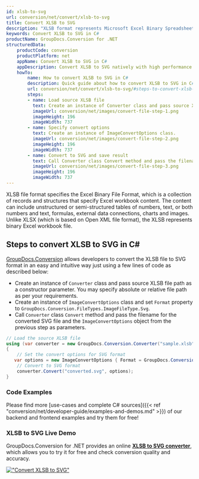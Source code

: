 ```yaml
---
id: xlsb-to-svg
url: conversion/net/convert/xlsb-to-svg
title: Convert XLSB to SVG
description: "XLSB format represents Microsoft Excel Binary Spreadsheet File with .xlsb extension. Learn how to convert XLSB to SVG file programmatically in C# language using GroupDocs.Conversion for .NET library."
keywords: Convert XLSB to SVG in C#
productName: GroupDocs.Conversion for .NET
structuredData:
    productCode: conversion
    productPlatform: net
    appName: Convert XLSB to SVG in C#
    appDescription: Convert XLSB to SVG natively with high performance using C# language and server side GroupDocs.Conversion for .NET APIs, without the use of any software like Microsoft or Open Office.
    howTo:
        name: How to convert XLSB to SVG in C# 
        description: Quick guide about how to convert XLSB to SVG in C# with high performance and accuracy.
        url: conversion/net/convert/xlsb-to-svg/#steps-to-convert-xlsb-to-svg-in-c
        steps:
        - name: Load source XLSB file 
          text: Create an instance of Converter class and pass source XLSB file path as a constructor parameter. You may specify absolute or relative file path as per your requirements. 
          imageUrl: conversion/net/images/convert-file-step-1.png
          imageHeight: 196
          imageWidth: 737
        - name: Specify convert options 
          text: Create an instance of ImageConvertOptions class.
          imageUrl: conversion/net/images/convert-file-step-2.png
          imageHeight: 196
          imageWidth: 737
        - name: Convert to SVG and save result 
          text: Call Converter class Convert method and pass the filename for the converted HTML file and the ImageConvertOptions object from the previous step as parameters.
          imageUrl: conversion/net/images/convert-file-step-3.png
          imageHeight: 196
          imageWidth: 737
---
```


XLSB file format specifies the Excel Binary File Format, which is a collection of records and structures that specify Excel workbook content. The content can include unstructured or semi-structured tables of numbers, text, or both numbers and text, formulas, external data connections, charts and images. Unlike XLSX (which is based on Open XML file format), the XLSB represents binary Excel workbook file.

## Steps to convert XLSB to SVG in C#

[GroupDocs.Conversion](https://products.groupdocs.com/conversion/net) allows developers to convert the XLSB file to SVG format in an easy and intuitive way just using a few lines of code as described below:

* Create an instance of `Converter` class and pass source XLSB file path as a constructor parameter. You may specify absolute or relative file path as per your requirements. 
* Create an instance of `ImageConvertOptions` class and set `Format` property to `GroupDocs.Conversion.FileTypes.ImageFileType.Svg`.
* Call `Converter` class `Convert` method and pass the filename for the converted SVG file and the `ImageConvertOptions` object from the previous step as parameters.

```csharp
// Load the source XLSB file
using (var converter = new GroupDocs.Conversion.Converter("sample.xlsb"))
{
    // Set the convert options for SVG format
   var options = new ImageConvertOptions { Format = GroupDocs.Conversion.FileTypes.ImageFileType.Svg };
    // Convert to SVG format
    converter.Convert("converted.svg", options);
}
```

### Code Examples

Please find more [use-cases and complete C# sources]({{< ref "conversion/net/developer-guide/examples-and-demos.md" >}}) of our backend and frontend examples and try them for free!

### XLSB to SVG Live Demo

GroupDocs.Conversion for .NET provides an online [**XLSB to SVG converter**](https://products.groupdocs.app/conversion/xlsb-to-svg), which allows you to try it for free and check conversion quality and accuracy.

[!["Convert XLSB to SVG"](conversion/net/images/convert-to-svg/convert-xlsb-to-svg.png)](https://products.groupdocs.app/conversion/xlsb-to-svg)